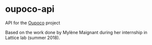 # oupoco-api

API for the [Oupoco](https://oupoco.org) project  

Based on the work done by Mylène Maignant during her internship in Lattice lab (summer 2018).
